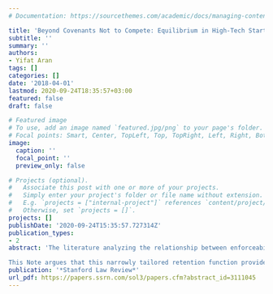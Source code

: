 ```yaml
---
# Documentation: https://sourcethemes.com/academic/docs/managing-content/

title: 'Beyond Covenants Not to Compete: Equilibrium in High-Tech Startup Labor Markets'
subtitle: ''
summary: ''
authors:
- Yifat Aran
tags: []
categories: []
date: '2018-04-01'
lastmod: 2020-09-24T18:35:57+03:00
featured: false
draft: false

# Featured image
# To use, add an image named `featured.jpg/png` to your page's folder.
# Focal points: Smart, Center, TopLeft, Top, TopRight, Left, Right, BottomLeft, Bottom, BottomRight.
image:
  caption: ''
  focal_point: ''
  preview_only: false

# Projects (optional).
#   Associate this post with one or more of your projects.
#   Simply enter your project's folder or file name without extension.
#   E.g. `projects = ["internal-project"]` references `content/project/deep-learning/index.md`.
#   Otherwise, set `projects = []`.
projects: []
publishDate: '2020-09-24T15:35:57.727314Z'
publication_types:
- 2
abstract: 'The literature analyzing the relationship between enforceability of covenants not to compete and the success of Silicon Valley is incomplete. The microstructure of the employee stock options market, combined with California’s strong public policy against noncompete enforcement, creates an equilibrium in which employees at less successful firms can move to competitors at little or no cost, but valuable employees of successful private firms are, practically, handcuffed just as if they were subject to a powerful noncompete. This limitation on employee mobility is removed once the company holds a liquidity event — such as an initial public offering or acquisition — allowing its entrepreneurial talent to transition to other companies or start new ones.

This Note argues that this narrowly tailored retention function provides a more compelling explanation for Silicon Valley’s success than does an explanation that has become popular among policymakers in recent years: the unenforceability of noncompetes as the sole factor. This Note further suggests that companies’ current tendency to delay liquidity events, a tendency facilitated by recent changes in the private capital market and the securities regulatory environment, might overly restrict employee mobility and impair the efficient allocation of talent that characterized Silicon Valley for many years.'
publication: '*Stanford Law Review*'
url_pdf: https://papers.ssrn.com/sol3/papers.cfm?abstract_id=3111045
---
```

